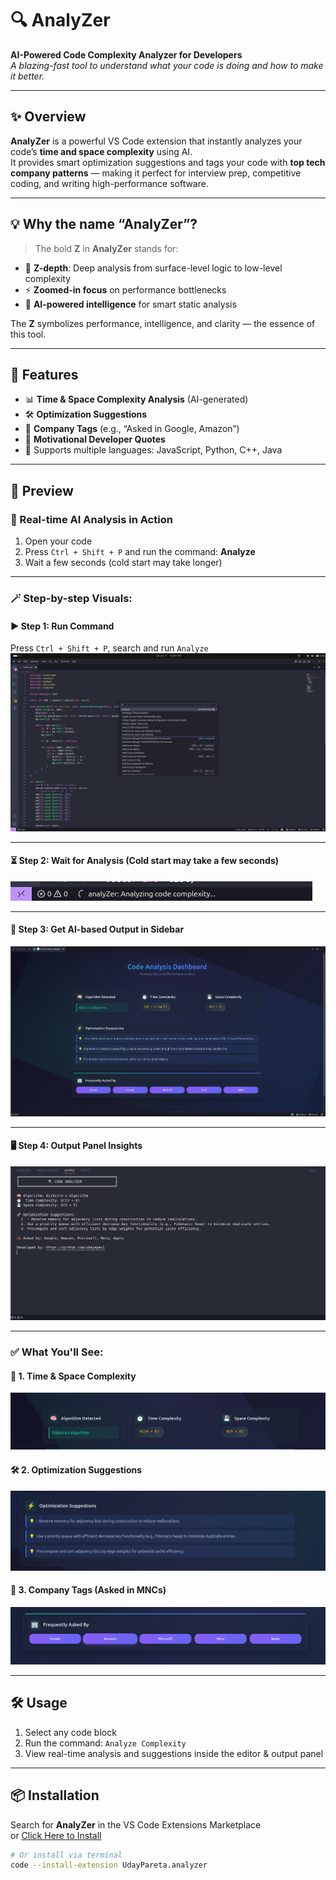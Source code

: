 # 🔍 AnalyZer

**AI-Powered Code Complexity Analyzer for Developers**  
_A blazing-fast tool to understand what your code is doing and how to make it better._

---

## ✨ Overview

**AnalyZer** is a powerful VS Code extension that instantly analyzes your code’s **time and space complexity** using AI.  
It provides smart optimization suggestions and tags your code with **top tech company patterns** — making it perfect for interview prep, competitive coding, and writing high-performance software.

---

## 💡 Why the name “AnalyZer”?

> The bold **Z** in **AnalyZer** stands for:

- 🔁 **Z-depth**: Deep analysis from surface-level logic to low-level complexity
- ⚡ **Zoomed-in focus** on performance bottlenecks
- 🧠 **AI-powered intelligence** for smart static analysis

The **Z** symbolizes performance, intelligence, and clarity — the essence of this tool.

---

## 🚀 Features

- 📊 **Time & Space Complexity Analysis** (AI-generated)
- 🛠️ **Optimization Suggestions**
- 💼 **Company Tags** (e.g., “Asked in Google, Amazon”)
- 💬 **Motivational Developer Quotes**
- 🧩 Supports multiple languages: JavaScript, Python, C++, Java

---

## 📸 Preview

### 🔎 Real-time AI Analysis in Action

1. Open your code
2. Press `Ctrl + Shift + P` and run the command: **Analyze**
3. Wait a few seconds (cold start may take longer)

---

### 🪄 Step-by-step Visuals:

#### ▶️ Step 1: Run Command

Press `Ctrl + Shift + P`, search and run `Analyze`  
![Step 1](assets/step1.png)

---

#### ⏳ Step 2: Wait for Analysis (Cold start may take a few seconds)

![Step 2](assets/step2.png)

---

#### 🧠 Step 3: Get AI-based Output in Sidebar

![Step 3](assets/step3.png)

---

#### 🖥️ Step 4: Output Panel Insights

![Step 4](assets/step4.png)

---

### ✅ What You'll See:

#### 🧮 1. **Time & Space Complexity**

![Step 5](assets/step5.png)

#### 🛠️ 2. **Optimization Suggestions**

![Step 6](assets/step6.png)

#### 🏢 3. **Company Tags (Asked in MNCs)**

![Step 7](assets/step7.png)

---

## 🛠 Usage

1. Select any code block
2. Run the command: `Analyze Complexity`
3. View real-time analysis and suggestions inside the editor & output panel

---

## 📦 Installation

Search for **AnalyZer** in the VS Code Extensions Marketplace  
or [Click Here to Install](https://marketplace.visualstudio.com/items?itemName=UdayPareta.analyzer)

```bash
# Or install via terminal
code --install-extension UdayPareta.analyzer
```
